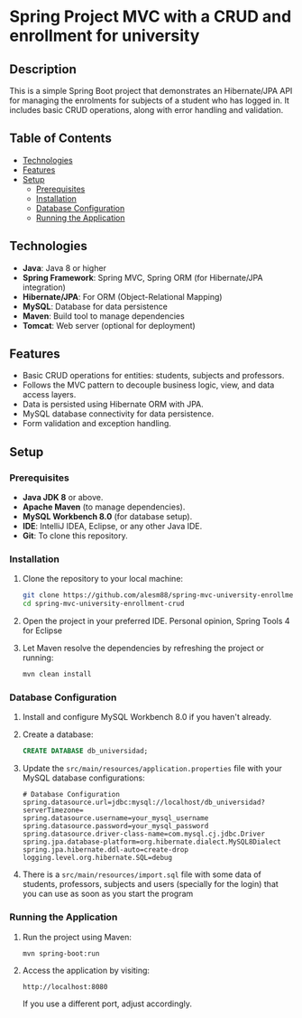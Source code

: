 # Spring Project MVC with a CRUD and enrollment for university

## Description
This is a simple Spring Boot project that demonstrates an Hibernate/JPA API for managing the enrolments for subjects of a student who has logged in. It includes basic CRUD operations, along with error handling and validation.

## Table of Contents

- [Technologies](#technologies)
- [Features](#features)
- [Setup](#setup)
  - [Prerequisites](#prerequisites)
  - [Installation](#installation)
  - [Database Configuration](#database-configuration)
  - [Running the Application](#running-the-application)

## Technologies

- **Java**: Java 8 or higher
- **Spring Framework**: Spring MVC, Spring ORM (for Hibernate/JPA integration)
- **Hibernate/JPA**: For ORM (Object-Relational Mapping)
- **MySQL**: Database for data persistence
- **Maven**: Build tool to manage dependencies
- **Tomcat**: Web server (optional for deployment)

## Features

- Basic CRUD operations for entities: students, subjects and professors.
- Follows the MVC pattern to decouple business logic, view, and data access layers.
- Data is persisted using Hibernate ORM with JPA.
- MySQL database connectivity for data persistence.
- Form validation and exception handling.

## Setup

### Prerequisites

- **Java JDK 8** or above.
- **Apache Maven** (to manage dependencies).
- **MySQL Workbench 8.0** (for database setup).
- **IDE**: IntelliJ IDEA, Eclipse, or any other Java IDE.
- **Git**: To clone this repository.

### Installation

1. Clone the repository to your local machine:

    ```bash
    git clone https://github.com/alesm88/spring-mvc-university-enrollment-crud.git
    cd spring-mvc-university-enrollment-crud
    ```

2. Open the project in your preferred IDE. Personal opinion, Spring Tools 4 for Eclipse

3. Let Maven resolve the dependencies by refreshing the project or running:

    ```bash
    mvn clean install
    ```

### Database Configuration

1. Install and configure MySQL Workbench 8.0 if you haven't already.

2. Create a database:

    ```sql
    CREATE DATABASE db_universidad;
    ```

3. Update the `src/main/resources/application.properties` file with your MySQL database configurations:

    ```properties
    # Database Configuration
    spring.datasource.url=jdbc:mysql://localhost/db_universidad?serverTimezone=
    spring.datasource.username=your_mysql_username
    spring.datasource.password=your_mysql_password
    spring.datasource.driver-class-name=com.mysql.cj.jdbc.Driver
    spring.jpa.database-platform=org.hibernate.dialect.MySQL8Dialect
    spring.jpa.hibernate.ddl-auto=create-drop
    logging.level.org.hibernate.SQL=debug
    ```
4. There is a `src/main/resources/import.sql` file with some data of students, professors, subjects and users (specially for the login) that you can use as soon as you start the program
   
### Running the Application

1. Run the project using Maven:

    ```bash
    mvn spring-boot:run
    ```

2. Access the application by visiting:

    ```
    http://localhost:8080
    ```

    If you use a different port, adjust accordingly.
